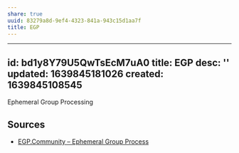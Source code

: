 ```yaml
---
share: true
uuid: 83279a8d-9ef4-4323-841a-943c15d1aa7f
title: EGP
---
```

---
id: bd1y8Y79U5QwTsEcM7uA0
title: EGP
desc: ''
updated: 1639845181026
created: 1639845108545
---

Ephemeral Group Processing

## Sources

* [EGP.Community – Ephemeral Group Process](http://egp.community/)
